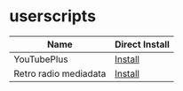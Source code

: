 # userscripts

| Name | Direct Install |
|---|---|
| YouTubePlus | [Install](https://github.com/henczi/userscripts/raw/master/youtube-plus.user.js) |
| Retro radio mediadata | [Install](https://github.com/henczi/userscripts/raw/master/retroradio-mediadata.user.js) |
